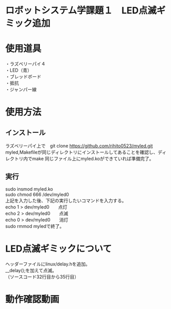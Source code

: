 # ロボットシステム学課題１　LED点滅ギミック追加  
# 使用道具　　
・ラズベリーパイ４  
・LED（青）  
・ブレッドボード  
・抵抗  
・ジャンパー線  
# 使用方法  
## インストール  
ラズベリーパイ上で　git clone https://github.com/rihito0523/myled.git
myled,Makefileが同じディレクトリにインストールしてあることを確認し、ディレクトリ内でmake
同じファイル上にmyled.koができていれば準備完了。  
## 実行  
sudo insmod myled.ko  
sudo chmod 666 /dev/myled0  
上記を入力した後、下記の実行したいコマンドを入力する。  
echo 1 > dev/myled0　　点灯  
echo 2 > dev/myled0　　点滅  
echo 0 > dev/myled0　　消灯  
sudo rmmod myledで終了。  
# LED点滅ギミックについて  
ヘッダーファイルにlinux/delay.hを追加。  
__delay();を加えて点滅。  
（ソースコード32行目から35行目）  
# 動作確認動画  


